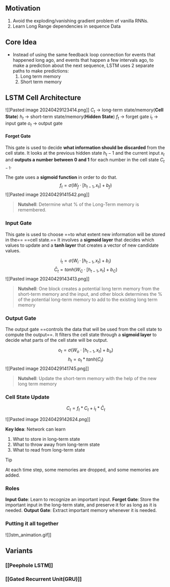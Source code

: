 ## Motivation
1. Avoid the exploding/vanishing gradient problem of vanilla RNNs.
2. Learn Long Range dependencies in sequence Data
## Core Idea
- Instead of using the same feedback loop connection for events that happened long ago, and events that happen a few intervals ago, to make a prediction about the next sequence,  LSTM uses 2 separate paths to make predictions:
  1. Long term memory
  2. Short term memory
## LSTM Cell Architecture

![[Pasted image 20240429123414.png]]
$C_{t}$ → long-term state/memory(**Cell State**)
$h_{t}$ → short-term state/memory(**Hidden State**)
$f_t$ → forget gate
$i_t$ → input gate
$o_t$ → output gate
#### Forget Gate
This gate is used to decide **what information should be discarded** from the cell state. It looks at the previous hidden state $h_t−1$ and the current input $x_{t}$ and **outputs a number between 0 and 1** for each number in the cell state $C_{t−1}$.

The gate uses a **sigmoid function** in order to do that. 
$$f_t = \sigma(W_{f} · [h_{t−1}, x_t] + b_f )$$
![[Pasted image 20240429141542.png]]
> **Nutshell**: Determine what % of the Long-Term memory is remembered.

### Input Gate
This gate is used to choose ==to what extent new information will be stored in the==
==cell state.== It involves a **sigmoid layer** that decides which values to update and a **tanh layer** that creates a vector of new candidate values.


$$i_t = \sigma(W_i· [h_{t−1}, x_t] + b_i)$$
$$\bar C_t = tanh(W_C \cdot [h_{t-1}, x_t] + b_C)$$ ![[Pasted image 20240429143413.png]]
> **Nutshell**: One block creates a potential long term memory from the short-term memory and the input,  and other block determines the % of the potential long-term memory to add to the existing long term memory

### Output Gate
The output gate ==controls the data that will be used from the cell state to compute the output==. It filters the cell state through a **sigmoid layer** to decide what parts of the cell state will be output.



$$o_t = \sigma(W_o \cdot [h_{t-1}, x_t] + b_o)$$
$$h_t = o_t * tanh(C_t)$$
![[Pasted image 20240429141745.png]]
> **Nutshell**: Update the short-term memory with the help of the new long term memory


### Cell State Update
$$C_{t} = f_{t} * C_{t} + i_{t} * \bar C_{t}$$

![[Pasted image 20240429142624.png]]

**Key Idea**: Network can learn
1. What to store in long-term state
2. What to throw away from long-term state
3. What to read from long-term state

> [!TIP]
> At each time step, some memories are dropped, and some memories are added.

### Roles
**Input Gate**: Learn to recognize an important input.
**Forget Gate**: Store the important input in the long-term state, and preserve it for as long as it is needed.
**Output Gate**: Extract important memory whenever it is needed.

### Putting it all together
![[lstm_animation.gif]]

## Variants

### [[Peephole LSTM]]
### [[Gated Recurrent Unit(GRU)]]
